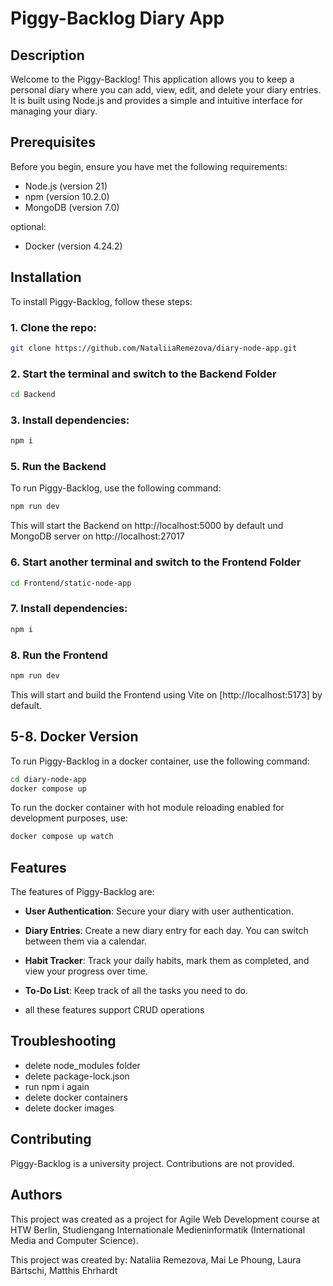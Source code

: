 # Piggy-Backlog Diary App

## Description

Welcome to the Piggy-Backlog! This application allows you to keep a personal diary where you can add, view, edit, and delete your diary entries. It is built using Node.js and provides a simple and intuitive interface for managing your diary.

## Prerequisites

Before you begin, ensure you have met the following requirements:

- Node.js (version 21)
- npm (version 10.2.0)
- MongoDB (version 7.0)

optional:
- Docker (version 4.24.2)

## Installation

To install Piggy-Backlog, follow these steps:

### 1. Clone the repo:

```bash
git clone https://github.com/NataliiaRemezova/diary-node-app.git
```

### 2. Start the terminal and switch to the Backend Folder

```bash
cd Backend
```

### 3. Install dependencies:

```bash
npm i
```

### 5. Run the Backend

To run Piggy-Backlog, use the following command:

```bash
npm run dev
```

This will start the Backend on http://localhost:5000 by default und MongoDB server on http://localhost:27017

### 6. Start another terminal and switch to the Frontend Folder

```bash
cd Frontend/static-node-app
```

### 7. Install dependencies:

```bash
npm i
```

### 8. Run the Frontend

```bash
npm run dev
```

This will start and build the Frontend using Vite on [http://localhost:5173] by default.

## 5-8. Docker Version

To run Piggy-Backlog in a docker container, use the following command:

```bash
cd diary-node-app
docker compose up
```

To run the docker container with hot module reloading enabled for development purposes, use:
```bash
docker compose up watch
```

## Features

The features of Piggy-Backlog are:

- **User Authentication**: Secure your diary with user authentication.
- **Diary Entries**: Create a new diary entry for each day. You can switch between them via a calendar.
- **Habit Tracker**: Track your daily habits, mark them as completed, and view your progress over time.
- **To-Do List**: Keep track of all the tasks you need to do.

- all these features support CRUD operations

## Troubleshooting

- delete node_modules folder
- delete package-lock.json
- run npm i again
- delete docker containers
- delete docker images

## Contributing

Piggy-Backlog is a university project. Contributions are not provided.

## Authors

This project was created as a project for Agile Web Development course at HTW Berlin, Studiengang Internationale Medieninformatik (International Media and Computer Science).

This project was created by: Nataliia Remezova, Mai Le Phoung, Laura Bärtschi, Matthis Ehrhardt
